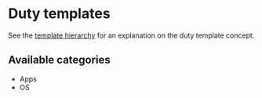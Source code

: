 # Duty templates
See the [template hierarchy](https://github.com/q1x/zabbix-templates-30/wiki/Template-Hierarchy#duty-templates) for an explanation on the duty template concept.

## Available categories

- Apps
- OS

